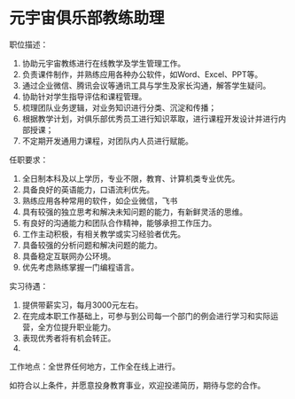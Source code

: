 # 元宇宙俱乐部教练助理

职位描述：

1.  协助元宇宙教练进行在线教学及学生管理工作。
2.  负责课件制作，并熟练应用各种办公软件，如Word、Excel、PPT等。  
3.  通过企业微信、腾讯会议等通讯工具与学生及家长沟通，解答学生疑问。
4.  协助针对学生指导评估和课程管理。
5.  梳理团队业务逻辑，对业务知识进行分类、沉淀和传播；
6.  根据教学计划，对俱乐部优秀员工进行知识萃取，进行课程开发设计并进行内部授课；
7.  不定期开发通用力课程，对团队内人员进行赋能。


任职要求：

1.  全日制本科及以上学历，专业不限，教育、计算机类专业优先。
2.  具备良好的英语能力，口语流利优先。
3.  熟练应用各种常用的软件，如企业微信，飞书
4.  具有较强的独立思考和解决未知问题的能力，有新鲜灵活的思维。
5.  有良好的沟通能力和团队合作精神，能够承担工作压力。
6.  工作主动积极，有相关教学或实习经验者优先。
7.  具备较强的分析问题和解决问题的能力。
8.  具备稳定互联网办公环境。
9.  优先考虑熟练掌握一门编程语言。

实习待遇：

1.  提供带薪实习，每月3000元左右。
2.  在完成本职工作基础上，可参与到公司每一个部门的例会进行学习和实际运营，全方位提升职业能力。
3.  表现优秀者将有机会转正。
4. 

工作地点：全世界任何地方，工作全在线上进行。

如符合以上条件，并愿意投身教育事业，欢迎投递简历，期待与您的合作。

# 
